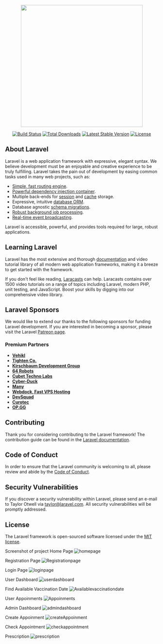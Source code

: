 <p align="center"><a href="https://laravel.com" target="_blank"><img src="https://raw.githubusercontent.com/laravel/art/master/logo-lockup/5%20SVG/2%20CMYK/1%20Full%20Color/laravel-logolockup-cmyk-red.svg" width="400"></a></p>

<p align="center">
<a href="https://travis-ci.org/laravel/framework"><img src="https://travis-ci.org/laravel/framework.svg" alt="Build Status"></a>
<a href="https://packagist.org/packages/laravel/framework"><img src="https://img.shields.io/packagist/dt/laravel/framework" alt="Total Downloads"></a>
<a href="https://packagist.org/packages/laravel/framework"><img src="https://img.shields.io/packagist/v/laravel/framework" alt="Latest Stable Version"></a>
<a href="https://packagist.org/packages/laravel/framework"><img src="https://img.shields.io/packagist/l/laravel/framework" alt="License"></a>
</p>

## About Laravel

Laravel is a web application framework with expressive, elegant syntax. We believe development must be an enjoyable and creative experience to be truly fulfilling. Laravel takes the pain out of development by easing common tasks used in many web projects, such as:

- [Simple, fast routing engine](https://laravel.com/docs/routing).
- [Powerful dependency injection container](https://laravel.com/docs/container).
- Multiple back-ends for [session](https://laravel.com/docs/session) and [cache](https://laravel.com/docs/cache) storage.
- Expressive, intuitive [database ORM](https://laravel.com/docs/eloquent).
- Database agnostic [schema migrations](https://laravel.com/docs/migrations).
- [Robust background job processing](https://laravel.com/docs/queues).
- [Real-time event broadcasting](https://laravel.com/docs/broadcasting).

Laravel is accessible, powerful, and provides tools required for large, robust applications.

## Learning Laravel

Laravel has the most extensive and thorough [documentation](https://laravel.com/docs) and video tutorial library of all modern web application frameworks, making it a breeze to get started with the framework.

If you don't feel like reading, [Laracasts](https://laracasts.com) can help. Laracasts contains over 1500 video tutorials on a range of topics including Laravel, modern PHP, unit testing, and JavaScript. Boost your skills by digging into our comprehensive video library.

## Laravel Sponsors

We would like to extend our thanks to the following sponsors for funding Laravel development. If you are interested in becoming a sponsor, please visit the Laravel [Patreon page](https://patreon.com/taylorotwell).

### Premium Partners

- **[Vehikl](https://vehikl.com/)**
- **[Tighten Co.](https://tighten.co)**
- **[Kirschbaum Development Group](https://kirschbaumdevelopment.com)**
- **[64 Robots](https://64robots.com)**
- **[Cubet Techno Labs](https://cubettech.com)**
- **[Cyber-Duck](https://cyber-duck.co.uk)**
- **[Many](https://www.many.co.uk)**
- **[Webdock, Fast VPS Hosting](https://www.webdock.io/en)**
- **[DevSquad](https://devsquad.com)**
- **[Curotec](https://www.curotec.com/services/technologies/laravel/)**
- **[OP.GG](https://op.gg)**

## Contributing

Thank you for considering contributing to the Laravel framework! The contribution guide can be found in the [Laravel documentation](https://laravel.com/docs/contributions).

## Code of Conduct

In order to ensure that the Laravel community is welcoming to all, please review and abide by the [Code of Conduct](https://laravel.com/docs/contributions#code-of-conduct).

## Security Vulnerabilities

If you discover a security vulnerability within Laravel, please send an e-mail to Taylor Otwell via [taylor@laravel.com](mailto:taylor@laravel.com). All security vulnerabilities will be promptly addressed.

## License

The Laravel framework is open-sourced software licensed under the [MIT license](https://opensource.org/licenses/MIT).

Screenshot of project
Home Page
![homepage](https://user-images.githubusercontent.com/69207728/135725957-20ce20a4-df79-4773-9c70-f9704089953a.png)

Registration Page
![Registrationpage](https://user-images.githubusercontent.com/69207728/135725959-dce86f5c-b67d-4f82-95bf-3ad5c83b7758.png)

Login Page
![loginpage](https://user-images.githubusercontent.com/69207728/135639929-49412db2-7a91-4d9f-adeb-0381c64837f1.jpg)

User Dashboard
![userdashboard](https://user-images.githubusercontent.com/69207728/135725981-edea079e-e501-4601-bae9-583b48e8f568.png)

Find Available Vaccination Date
![Availablevaccinationdate](https://user-images.githubusercontent.com/69207728/135639991-00796cc1-369f-4107-8658-6aa769c5513e.jpg)

User Appoinments
![Appoinments](https://user-images.githubusercontent.com/69207728/135639996-ac3d2086-e652-4717-9ff2-634695a26d24.jpg)

Admin Dashboard
![admindashboard](https://user-images.githubusercontent.com/69207728/135640575-fa79004e-cca6-41db-b4e2-c45384ca6939.jpg)

Create Appoinment
![createAppoinment](https://user-images.githubusercontent.com/69207728/135640583-2a1931ff-c5c5-49be-bec8-39bbca766b20.jpg)

Check Appointment
![checkappointment](https://user-images.githubusercontent.com/69207728/135640595-fb8a5ba5-be3e-4da0-ba47-d8133c353152.jpg)

Prescription
![prescription](https://user-images.githubusercontent.com/69207728/135640608-1cf8deae-f7e7-422f-829b-a24acddd1b12.jpg)




